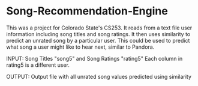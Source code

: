 # Song-Recommendation-Engine

This was a project for Colorado State's CS253. It reads from a text file user information including song titles and song ratings. It then uses similarity to predict an unrated song by a particular user. This could be used to predict what song a user might like to hear next, similar to Pandora.

INPUT: Song Titles "song5" and Song Ratings "rating5" Each column in rating5 is a different user.

OUTPUT: Output file with all unrated song values predicted using similarity
